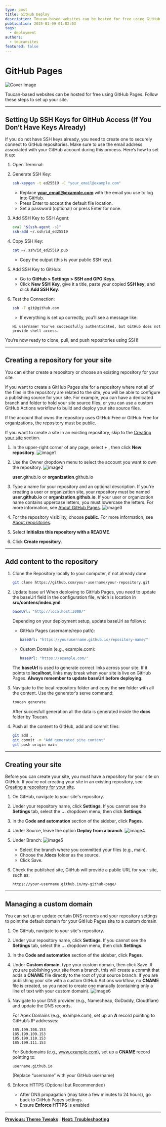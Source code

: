```yaml
---
type: post
title: GitHub Deploy
description: Toucan-based websites can be hosted for free using GitHub Pages. Follow these steps to set up your site
publication: 2025-01-09 01:02:03
tags:
  - deployment
authors:
  - toucansites
featured: false
---
```


# GitHub Pages

![Cover Image](./assets/cover.jpg)

Toucan-based websites can be hosted for free using GitHub Pages. Follow these steps to set up your site.

---

## Setting Up SSH Keys for GitHub Access (If You Don’t Have Keys Already)

If you do not have SSH keys already, you need to create one to securely connect to GitHub repositories. Make sure to use the email address associated with your GitHub account during this process. Here’s how to set it up:

1. Open Terminal:
2. Generate SSH Key:

    ```bash
    ssh-keygen -t ed25519 -C "your_email@example.com"
    ```

    - Replace **your_email@example.com** with the email you use to log into GitHub.
    - Press Enter to accept the default file location.
    - Set a password (optional) or press Enter for none.

3. Add SSH Key to SSH Agent:

    ```bash
    eval "$(ssh-agent -s)"
    ssh-add ~/.ssh/id_ed25519
    ```

4. Copy SSH Key:

    ```bash
    cat ~/.ssh/id_ed25519.pub
    ```

    - Copy the output (this is your public SSH key).

5. Add SSH Key to GitHub:
    - Go to **GitHub > Settings > SSH and GPG Keys**.
    - Click **New SSH Key**, give it a title, paste your copied **SSH key**, and click **Add SSH Key**.

6. Test the Connection:

    ```bash
    ssh -T git@github.com
    ```

    - If everything is set up correctly, you’ll see a message like:

    ```text
    Hi username! You've successfully authenticated, but GitHub does not provide shell access.
    ```

You’re now ready to clone, pull, and push repositories using SSH!

---

## Creating a repository for your site

You can either create a repository or choose an existing repository for your site.

If you want to create a GitHub Pages site for a repository where not all of the files in the repository are related to the site, you will be able to configure a publishing source for your site. For example, you can have a dedicated branch and folder to hold your site source files, or you can use a custom GitHub Actions workflow to build and deploy your site source files.

If the account that owns the repository uses GitHub Free or GitHub Free for organizations, the repository must be public.

If you want to create a site in an existing repository, skip to the [Creating your site](/github-deploy#creating-your-site) section.

1. In the upper-right corner of any page, select **+** , then click **New repository**.
    ![image1](./assets/image1.png)

2. Use the Owner dropdown menu to select the account you want to own the repository.
    ![image2](./assets/image2.png)

    **user**.github.io or **organization**.github.io

3. Type a name for your repository and an optional description. If you're creating a user or organization site, your repository must be named **user.github.io** or **organization.github.io**. If your user or organization name contains uppercase letters, you must lowercase the letters. For more information, see [About GitHub Pages](https://docs.github.com/en/pages/getting-started-with-github-pages/about-github-pages#types-of-github-pages-sites).
![image3](./assets/image3.png)

4. For the repository visibility, choose **public**. For more information, see [About repositories](https://docs.github.com/en/repositories/creating-and-managing-repositories/about-repositories#about-repository-visibility).

5. Select **Initialize this repository with a README**.

6. Click **Create repository**.

---

## Add content to the repository

1. Clone the Repository locally to your computer, if not already done:

    ```bash
    git clone https://github.com/your-username/your-repository.git
    ```

2. Update base url
    When deploying to GitHub Pages, you need to update the baseUrl field in the configuration file, which is location in **src/contens/index.yml**:

    ```yaml
    baseUrl: "http://localhost:3000/"
    ```

    Depending on your deployment setup, update baseUrl as follows:
    - GitHub Pages (username/repo path):

        ```yaml
        baseUrl: "https://yourusername.github.io/repository-name/"
        ```

    - Custom Domain (e.g., example.com):

        ```yaml
        baseUrl: "https://example.com/"
        ```

    The **baseUrl** is used to generate correct links across your site. If it points to **localhost**, links may break when your site is live on GitHub Pages. **Always remember to update baseUrl before deploying.**

3. Navigate to the local repository folder and copy the **src** folder with all the content.
    Use the generator’s serve command:

    ```bash
    toucan generate
    ```

    After succesfull generation all the data is generated inside the **docs** folder by Toucan.

4. Push all the content to GitHub, add and commit files:

    ```bash
    git add .
    git commit -m "Add generated site content"
    git push origin main
    ```

---

## Creating your site

Before you can create your site, you must have a repository for your site on GitHub. If you're not creating your site in an existing repository, see [Creating a repository for your site](/github-deploy/#creating-a-repository-for-your-site).

1. On GitHub, navigate to your site's repository.

2. Under your repository name, click **Settings**. If you cannot see the **Settings** tab, select the **...** dropdown menu, then click **Settings**.

3. In the **Code and automation** section of the sidebar, click **Pages**.

4. Under Source, leave the option **Deploy from a branch**.
    ![image4](./assets/image4.png)

5. Under Branch:
     ![image5](./assets/image5.png)
    - Select the branch where you committed your files (e.g., main).
    - Choose the **/docs** folder as the source.
    - Click Save.

6. Check the published site, GitHub will provide a public URL for your site, such as:

    ```text
    https://your-username.github.io/my-github-page/
    ```

---

## Managing a custom domain

You can set up or update certain DNS records and your repository settings to point the default domain for your GitHub Pages site to a custom domain.

1. On GitHub, navigate to your site's repository.

2. Under your repository name, click **Settings**. If you cannot see the **Settings** tab, select the **...** dropdown menu, then click **Settings**.

3. In the **Code and automation** section of the sidebar, click **Pages**.

4. Under **Custom domain**, type your custom domain, then click Save. If you are publishing your site from a branch, this will create a commit that adds a **CNAME** file directly to the root of your source branch. If you are publishing your site with a custom GitHub Actions workflow, no **CNAME** file is created, so you need to create one manually (containing only a line of text with your custom domain).
    ![image6](./assets/image6.png)

5. Navigate to your DNS provider (e.g., Namecheap, GoDaddy, Cloudflare) and update the DNS records.

    For Apex Domains (e.g., example.com), set up an **A** record pointing to GitHub’s IP addresses:

    ```text
    185.199.108.153
    185.199.109.153
    185.199.110.153
    185.199.111.153
    ```

    For Subdomains (e.g., www.example.com), set up a **CNAME** record pointing to:

    ```text
    username.github.io
    ```

    (Replace “username” with your GitHub username)

6. Enforce HTTPS (Optional but Recommended)
    - After DNS propagation (may take a few minutes to 24 hours), go back to GitHub Pages settings.
    - Ensure **Enforce HTTPS** is enabled

---

**[Previous: Theme Tweaks](/theme-tweaks/)** | **[Next: Troubleshooting](/trouble-shooting/)**
